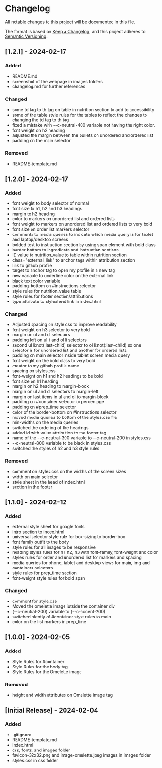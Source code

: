 # Changelog

All notable changes to this project will be documented in this file.

The format is based on [Keep a Changelog](https://keepachangelog.com/en/1.1.0/),
and this project adheres to [Semantic Versioning](https://semver.org/spec/v2.0.0.html).

## [1.2.1] - 2024-02-17
### Added
- README.md
- screenshot of the webpage in images folders
- changelog.md for further references

### Changed
- some td tag to th tag on table in nutrition section to add to accessibility
- some of the table style rules for the tables to reflect the changes to changing the td tag to th tag
- fixed a mistake with --c-neutral-400 variable not having the right color.
- font weight on h2 heading
- adjusted the margin between the bullets on unordered and ordered list
- padding on the main selector

### Removed
- README-template.md

## [1.2.0] - 2024-02-17
### Added
- font weight to body selector of normal
- font size to h1, h2 and h3 headings
- margin to h2 heading
- color to markers on unordered list and ordered lists 
- font weight to markers on unordered list and ordered lists to very bold
- font size on order list markers selector
- comments to media queries to indicate which media query is for tablet and laptop/desktop screens
- bolded test to instruction section by using span element with bold class
- border bottom to ingredients and instruction sections
- ID value to nutrition_value to table within nutrition section
- class="external_link" to anchor tags within attribution section 
- link to github profile
- target to anchor tag to open my profile in a new tag
- new variable to underline color on the external link
- black text color variable
- padding-bottom on #instructions selector
- style rules for nutrition_value table
- style rules for footer section/attributions
- type attribute to stylesheet link in index.html

### Changed
- Adjusted spacing on style.css to improve readability
- font weight on h3 selector to very bold
- margin on ul and ol selectors
- padding left on ul li and ol li selectors
- second ul li:not(:last-child) selector to ol li:not(:last-child) so one selector is for unordered list and another for ordered lists 
- padding on main selector inside tablet screen media query
- font weight on the bold class to very bold
- creator to my github profile name 
- spacing on styles.css 
- font-weight on h1 and h2 headings to be bold
- font size on h1 heading 
- margin on h2 heading to margin-block 
- margin on ul and ol selectors to margin-left 
- margin on last items in ul and ol to margin-block
- padding on #container selector to percentage 
- padding on #prep_time selector
- color of the border-bottom on #instructions selector
- moved media queries to bottom of the styles.css file
- min-widths on the media queries
- switched the ordering of the headings
- added id with value attribution to the footer tag
- name of the --c-neutral-300 variable to --c-neutral-200 in styles.css
- --c-neutral-800 variable to be black in styles.css
- switched the styles of h2 and h3 style rules

### Removed
- comment on styles.css on the widths of the screen sizes
- width on main selector
- style sheet in the head of index.html
- section in the footer 

## [1.1.0] - 2024-02-12
### Added
- external style sheet for google fonts
- intro section to index.html
- universal selector style rule for box-sizing to border-box
- font family outfit to the body
- style rules for all images to be responsive
- heading styles rules for h1, h2, h3 with font-family, font-weight and color
- styles rules for order and unordered list for markers and spacing
- media queries for phone, tablet and desktop views for main, img and containers selectors
- style rules for prep_time section 
- font-weight style rules for bold span 

### Changed
- comment for style.css
- Moved the omelette image iutside the container div
- (--c-neutral-200) variable to (--c-accent-200)
- switched plently of #container style rules to main
- color on the list markers in prep_time 

## [1.0.0] - 2024-02-05
### Added
- Style Rules for #container
- Style Rules for the body tag
- Style Rules for the Omelette image

### Removed
- height and width attributes on Omelette image tag

## [Initial Release] - 2024-02-04
### Added
- .gitignore 
- README-template.md 
- index.html
- css, fonts, and images folder
- favicon-32x32.png and image-omelette.jpeg images in images folder
- styles.css in css folder 